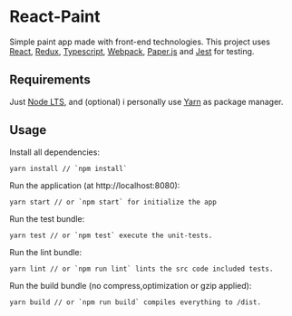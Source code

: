 # React-Paint

Simple paint app made with front-end technologies.
This project uses [React](https://reactjs.org/), [Redux](https://redux.js.org/), [Typescript](https://www.typescriptlang.org/), [Webpack](https://webpack.js.org/), [Paper.js](http://paperjs.org/) and [Jest](https://facebook.github.io/jest/) for testing.

## Requirements

Just [Node LTS](https://facebook.github.io/jest/), and (optional) i personally use [Yarn](https://yarnpkg.com/lang/en/) as package manager.


## Usage

Install all dependencies:  
```
yarn install // `npm install`
```

Run the application (at http://localhost:8080):  
```
yarn start // or `npm start` for initialize the app
```

Run the test bundle:  
```
yarn test // or `npm test` execute the unit-tests.
```

Run the lint bundle:  
```
yarn lint // or `npm run lint` lints the src code included tests.
```

Run the build bundle (no compress,optimization or gzip applied):  
```
yarn build // or `npm run build` compiles everything to /dist.
```
